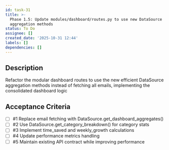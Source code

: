 ```yaml
---
id: task-31
title: >-
  Phase 1.5: Update modules/dashboard/routes.py to use new DataSource
  aggregation methods
status: To Do
assignee: []
created_date: '2025-10-31 12:44'
labels: []
dependencies: []
---
```


## Description

<!-- SECTION:DESCRIPTION:BEGIN -->
Refactor the modular dashboard routes to use the new efficient DataSource aggregation methods instead of fetching all emails, implementing the consolidated dashboard logic
<!-- SECTION:DESCRIPTION:END -->

## Acceptance Criteria
<!-- AC:BEGIN -->
- [ ] #1 Replace email fetching with DataSource.get_dashboard_aggregates()
- [ ] #2 Use DataSource.get_category_breakdown() for category stats
- [ ] #3 Implement time_saved and weekly_growth calculations
- [ ] #4 Update performance metrics handling
- [ ] #5 Maintain existing API contract while improving performance
<!-- AC:END -->
